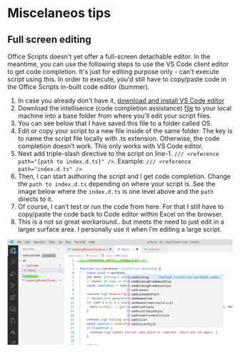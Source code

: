 # Miscelaneos tips

## Full screen editing

Office Scripts doesn't yet offer a full-screen detachable editor. In the meantime, you can use the following steps to use the VS Code client editor to get code completion. It's just for editing purpose only - can't execute script using this. In order to execute, you'd still have to copy/paste code in the Office Scripts in-built code editor (bummer). 

1. In case you already don't have it, [download and install VS Code editor](https://code.visualstudio.com/)
1. Download the intellisence (code completion assistance) [file](index.d.ts) to your local machine into a base folder from where you'll edit your script files. 
1. You can see below that I have saved this file to a folder called OS. 
1. Edit or copy your script to a new file inside of the same folder. The key is to name the script file locally with .ts extension. Otherwise, the code completion doesn’t work. This only works with VS Code editor. 
1. Next add triple-slash directive to the script on line-1. `/// <reference path="{path to index.d.ts}" />`. Example: `/// <reference path="index.d.ts" />`
1. Then, I can start authoring the script and I get code completion. Change the `path to index.d.ts` depending on where your script is. See the image below where the `index.d.ts` is one level above and the `path` directs to it. 
1. Of course, I can’t test or run the code from here. For that I still have to copy/paste the code back to Code editor within Excel on the browser. 
1. This is a not so great workaround.. but meets the need to just edit in a larger surface area. I personally use it when I’m editing a large script. 

![Editor](editor2.png)



